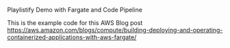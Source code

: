 Playlistify Demo with Fargate and Code Pipeline

This is the example code for this AWS Blog post https://aws.amazon.com/blogs/compute/building-deploying-and-operating-containerized-applications-with-aws-fargate/
